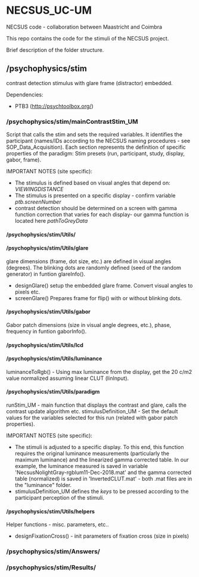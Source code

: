 # NECSUS_UC-UM
NECSUS code - collaboration between Maastricht and Coimbra

This repo contains the code for the stimuli of the NECSUS project.

Brief description of the folder structure.


## /psychophysics/stim
contrast detection stimulus with glare frame (distractor) embedded.

Dependencies:
- PTB3 (http://psychtoolbox.org/)

### /psychophysics/stim/mainContrastStim_UM
Script that calls the stim and sets the required variables. It identifies the participant (names/IDs according to the NECSUS naming procedures - see SOP_Data_Acquisition).
Each section represents the definition of specific properties of the paradigm: Stim presets (run, participant, study, display, gabor, frame).

IMPORTANT NOTES (site specific):
- The stimulus is defined based on visual angles that depend on: *VIEWINGDISTANCE*
- The stimulus is presented on a specific display - confirm variable *ptb.screenNumber*
- contrast detection should be determined on a screen with gamma function correction that varies for each display- our gamma function is located here *pathToGreyData*


#### /psychophysics/stim/Utils/

#### /psychophysics/stim/Utils/glare
glare dimensions (frame, dot size, etc.) are defined in visual angles (degrees). The blinking dots are randomly defined (seed of the random generator) in funtion glareInfo().

- designGlare() setup the embedded glare frame. Convert visual angles to pixels etc.
- screenGlare() Prepares frame for flip() with or without blinking dots.


#### /psychophysics/stim/Utils/gabor
Gabor patch dimensions (size in visual angle degrees, etc.), phase, frequency in funtion gaborInfo().

#### /psychophysics/stim/Utils/lcd

#### /psychophysics/stim/Utils/luminance
luminanceToRgb() - Using max luminance from the display, get the 20 c/m2 value normalized assuming linear CLUT (linInput).

#### /psychophysics/stim/Utils/paradigm
runStim_UM - main function that displays the contrast and glare, calls the contrast update algorithm etc.
stimulusDefinition_UM - Set the default values for the variables selected for this run (related with gabor patch properties).


IMPORTANT NOTES (site specific):
- The stimuli is adjusted to a specific display. To this end, this function requires the original luminance measurements (particularly the maximum luminance) and the linearized gamma corrected table. In our example, the luminance measured is saved in variable 'NecsusNolightGray-rgblum11-Dec-2018.mat' and the gamma corrected table (normalized) is saved in 'InvertedCLUT.mat' - both .mat files are in the "luminance" folder.
- stimulusDefinition_UM defines the *keys* to be pressed according to the participant perception of the stimuli.


#### /psychophysics/stim/Utils/helpers
Helper functions - misc. parameters, etc..

- designFixationCross()  -  init parameters of fixation cross (size in pixels)


### /psychophysics/stim/Answers/

### /psychophysics/stim/Results/
